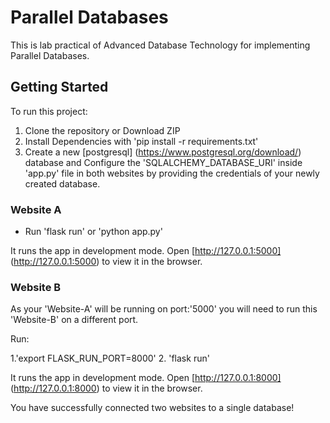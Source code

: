 # Parallel Databases

This is lab practical of Advanced Database Technology for implementing Parallel Databases.

## Getting Started

To run this project:

1. Clone the repository or Download ZIP
2. Install Dependencies with 'pip install -r requirements.txt'
3. Create a new [postgresql] (https://www.postgresql.org/download/) database and Configure the 'SQLALCHEMY_DATABASE_URI' inside 'app.py' file in both websites by providing the credentials of your newly created database.

### Website A

* Run 'flask run' or 'python app.py'

It runs the app in development mode. Open [http://127.0.0.1:5000] (http://127.0.0.1:5000) to view it in the browser.

### Website B

As your 'Website-A' will be running on port:'5000' you will need to run this 'Website-B' on a different port.

Run:

1.'export FLASK_RUN_PORT=8000'
2. 'flask run'

It runs the app in development mode. Open [http://127.0.0.1:8000] (http://127.0.0.1:8000) to view it in the browser.

You have successfully connected two websites to a single database!